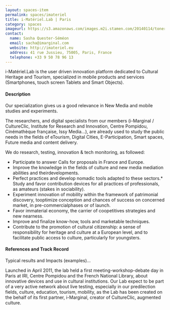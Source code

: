 ```yaml
---
layout: spaces-item
permalink: spaces/imateriel
title: i-Matériel.Lab | Paris
category: spaces
imageurl: https://s3.amazonaws.com/images.m2i.stamen.com/20140114/toner_2zFufPIq9To.png
contact:
  name: Sasha Quester-Séméon
  email: sacha@imarginal.com
  website: http://imateriel.eu
  address: 41 rue Jussieu, 75005, Paris, France
  telephone: +33 9 50 78 96 13
---
```


i-Matériel.Lab is the user driven innovation platform dedicated to Cultural Heritage and Tourism, specialized in mobile products and services (Smartphones, touch screen Tablets and Smart Objects).

#### Description

Our specialization gives us a good relevance in New Media and mobile studies and experiments.

The researchers, and digital specialists from our members (i-Marginal / CultureClic, Institute for Research and Innovation, Centre Pompidou, Cinémathèque française, Issy Media…), are already used to study the public needs in the fields of eTourism, Digital Cities, E-Participation, Smart spaces, Future media and content delivery.

We do research, testing, innovation & tech monitoring, as followed:

* Participate to answer Calls for proposals in France and Europe.
* Improve the knowledge in the fields of culture and new media mediation abilities and theirdevelopments.
* Perfect practices and develop nomadic tools adapted to these sectors.* Study and favor contribution devices for all practices of professionals, as amateurs (stakes in sociability).
* Experiment innovation of mobility within the framework of patrimonial discovery, tooptimize conception and chances of success on concerned market, in pre-commercialphases or of launch.
* Favor immaterial economy, the carrier of coopetitives strategies and new nearness.
* Improve and finalize know-how, tools and marketable techniques.
* Contribute to the promotion of cultural citizenship: a sense of responsibility for heritage and culture at a European level, and to facilitate public access to culture, particularly for youngsters.

#### References and Track Record

Typical results and Impacts (examples)…

Launched in April 2011, the lab held a first meeting-workshop-debate day in Paris at IRI, Centre Pompidou and the French National Library, about innovative devices and use in cultural institutions. Our Lab expect to be part of a very active network about live testing, especially in our predilection fields, culture, education, tourism, mobility, as the Lab has been created on the behalf of its first partner, i-Marginal, creator of CultureClic, augmented culture.
